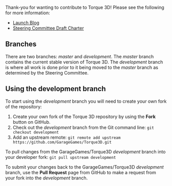 Thank-you for wanting to contribute to Torque 3D!  Please see the following for more information:

* [Launch Blog](http://www.garagegames.com/community/blogs/view/21886)
* [Steering Committee Draft Charter](http://www.garagegames.com/community/blogs/view/21878)

Branches
--------
There are two branches: *master* and *development*.  The *master* branch contains the current stable version of Torque 3D.  The *development* branch is where all work is done prior to it being moved to the *master* branch as determined by the Steering Committee.

Using the development branch
----------------------------
To start using the *development* branch you will need to create your own fork of the repository:

1. Create your own fork of the Torque 3D repository by using the **Fork** button on GitHub.
2. Check out the *development* branch from the Git command line: `git checkout development`
3. Add an upstream remote: `git remote add upstream https://github.com/GarageGames/Torque3D.git`

To pull changes from the GarageGames/Torque3D *development* branch into your developer fork: `git pull upstream development`

To submit your changes back to the GarageGames/Torque3D *development* branch, use the **Pull Request** page from GitHub to make a request from your fork into the *development* branch.
